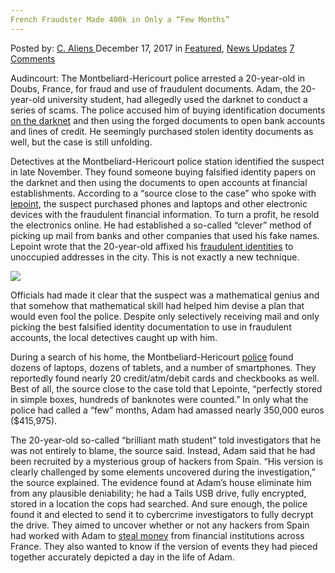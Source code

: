 ```yaml
---
French Fraudster Made 400k in Only a “Few Months”
---
```

<article class="post-listing post-23947 post type-post status-publish format-standard has-post-thumbnail hentry  tag-400k tag-fraudster tag-french tag-months">
    <div class="post-inner">
        <span>Posted by: <a href="https://www.deepdotweb.com/author/caliens/" title="">C. Aliens </a></span>
    <span>December 17, 2017</span>
    <span>in <a href="https://www.deepdotweb.com/category/deepdot-news/" rel="category tag">Featured</a>, <a href="https://www.deepdotweb.com/category/news-updates/" rel="category tag">News Updates</a></span>
    <span><a href="https://www.deepdotweb.com/2017/12/17/french-fraudster-made-400k-months/#comments">7 Comments</a></span>
    </p>
    <div class="clear"></div>
    <div class="entry">
    <p>Audincourt: The Montbeliard-Hericourt police arrested a 20-year-old in Doubs, France, for fraud and use of fraudulent documents. Adam, the 20-year-old university student, had allegedly used the darknet to conduct a series of scams. The police accused him of buying identification documents <a href="https://www.deepdotweb.com/2013/10/28/updated-llist-of-hidden-marketplaces-tor-i2p/">on the darknet</a> and then using the forged documents to open bank accounts and lines of credit. He seemingly purchased stolen identity documents as well, but the case is still unfolding.</p>
    <p>Detectives at the Montbeliard-Hericourt police station identified the suspect in late November. They found someone buying falsified identity papers on the darknet and then using the documents to open accounts at financial establishments. According to a “source close to the case” who spoke with <a href="http://www.lepoint.fr/societe/un-jeune-escroc-adepte-du-darknet-avait-empoche-pres-de-350-000-euros-30-11-2017-2176206_23.php#xtor=CS3-190">lepoint</a>, the suspect purchased phones and laptops and other electronic devices with the fraudulent financial information. To turn a profit, he resold the electronics online. He had established a so-called “clever” method of picking up mail from banks and other companies that used his fake names. Lepoint wrote that the 20-year-old affixed his <a href="https://www.deepdotweb.com/tag/fraud/">fraudulent identities</a> to unoccupied addresses in the city. This is not exactly a new technique.</p>
    <p><img class="wp-image-23951 aligncenter" src="https://www.deepdotweb.com/wp-content/uploads/2017/12/word-image-28.jpeg" srcset="https://www.deepdotweb.com/wp-content/uploads/2017/12/word-image-28.jpeg 835w, https://www.deepdotweb.com/wp-content/uploads/2017/12/word-image-28-300x225.jpeg 300w" sizes="(max-width: 835px) 100vw, 835px" /></p>
    <p>Officials had made it clear that the suspect was a mathematical genius and that somehow that mathematical skill had helped him devise a plan that would even fool the police. Despite only selectively receiving mail and only picking the best falsified identity documentation to use in fraudulent accounts, the local detectives caught up with him.</p>
    <p>During a search of his home, the Montbeliard-Hericourt <a href="https://www.deepdotweb.com/tag/police/">police</a> found dozens of laptops, dozens of tablets, and a number of smartphones. They reportedly found nearly 20 credit/atm/debit cards and checkbooks as well. Best of all, the source close to the case told that Lepointe, “perfectly stored in simple boxes, hundreds of banknotes were counted.” In only what the police had called a “few” months, Adam had amassed nearly 350,000 euros ($415,975).</p>
    <p>The 20-year-old so-called “brilliant math student” told investigators that he was not entirely to blame, the source said. Instead, Adam said that he had been recruited by a mysterious group of hackers from Spain. “His version is clearly challenged by some elements uncovered during the investigation,” the source explained. The evidence found at Adam’s house eliminate him from any plausible deniability; he had a Tails USB drive, fully encrypted, stored in a location the cops had searched. And sure enough, the police found it and elected to send it to cybercrime investigators to fully decrypt the drive. They aimed to uncover whether or not any hackers from Spain had worked with Adam to <a href="https://www.deepdotweb.com/tag/fraud/">steal money</a> from financial institutions across France. They also wanted to know if the version of events they had pieced together accurately depicted a day in the life of Adam.</p>
    </div>
    <span style="display:none"><a href="https://www.deepdotweb.com/tag/400k/" rel="tag">400k</a> <a href="https://www.deepdotweb.com/tag/fraudster/" rel="tag">fraudster</a> <a href="https://www.deepdotweb.com/tag/french/" rel="tag">french</a> <a href="https://www.deepdotweb.com/tag/months/" rel="tag">months</a></span> <span style="display:none" class="updated">2017-12-17</span>
    <div style="display:none" class="vcard author" itemprop="author" itemscope itemtype="http://schema.org/Person"><strong class="fn" itemprop="name"><a href="https://www.deepdotweb.com/author/caliens/" title="Posts by C. Aliens" rel="author">C. Aliens</a></strong></div>
    </div>
</article>

